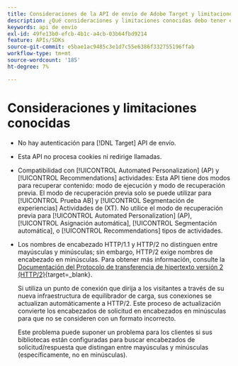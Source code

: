 ```yaml
---
title: Consideraciones de la API de envío de Adobe Target y limitaciones conocidas
description: ¿Qué consideraciones y limitaciones conocidas debo tener en cuenta al utilizar? [!UICONTROL API de envío de Adobe Target]?
keywords: api de envío
exl-id: 49fe13b0-efcb-4b1c-a4cb-03b64fbd9214
feature: APIs/SDKs
source-git-commit: e5bae1ac9485c3e1d7c55e6386f332755196ffab
workflow-type: tm+mt
source-wordcount: '185'
ht-degree: 7%

---
```


# Consideraciones y limitaciones conocidas

* No hay autenticación para [!DNL Target] API de envío.
* Esta API no procesa cookies ni redirige llamadas.
* Compatibilidad con [!UICONTROL Automated Personalization] (AP) y [!UICONTROL Recommendations] actividades: Esta API tiene dos modos para recuperar contenido: modo de ejecución y modo de recuperación previa. El modo de recuperación previa solo se puede utilizar para [!UICONTROL Prueba AB] y [!UICONTROL Segmentación de experiencias] Actividades de (XT). No utilice el modo de recuperación previa para [!UICONTROL Automated Personalization] (AP), [!UICONTROL Asignación automática], [!UICONTROL Segmentación automática], o [!UICONTROL Recommendations] tipos de actividades.
* Los nombres de encabezado HTTP/1.1 y HTTP/2 no distinguen entre mayúsculas y minúsculas; sin embargo, HTTP/2 exige nombres de encabezado en minúsculas. Para obtener más información, consulte la [Documentación del Protocolo de transferencia de hipertexto versión 2 (HTTP/2)](https://www.rfc-editor.org/rfc/rfc7540#section-8.1.2){target=_blank}.

  Si utiliza un punto de conexión que dirija a los visitantes a través de su nueva infraestructura de equilibrador de carga, sus conexiones se actualizan automáticamente a HTTP/2. Este proceso de actualización convierte los encabezados de solicitud en encabezados en minúsculas para que no se consideren con un formato incorrecto.

  Este problema puede suponer un problema para los clientes si sus bibliotecas están configuradas para buscar encabezados de solicitud/respuesta que distingan entre mayúsculas y minúsculas (específicamente, no en minúsculas).
